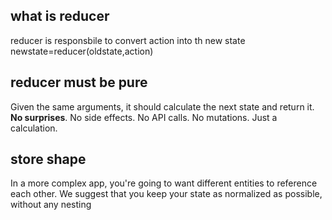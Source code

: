 ## what is reducer
reducer is responsbile to convert action into th new state newstate=reducer(oldstate,action)
## reducer must be pure
Given the same arguments, it should calculate the next state and return it. **No surprises**. No side effects. No API calls. No mutations. Just a calculation.
## store shape
In a more complex app, you're going to want different entities to reference each other. We suggest that you keep your state as normalized as possible, without any nesting

